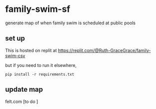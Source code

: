 # family-swim-sf
generate map of when family swim is scheduled at public pools

## set up
This is hosted on replit at https://replit.com/@Ruth-GraceGrace/family-swim-csv

but if you need to run it elsewhere,
```
pip install -r requirements.txt
```

## update map
felt.com
[to do ]

